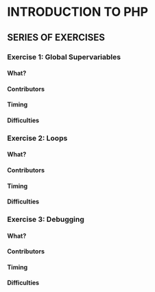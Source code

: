# INTRODUCTION TO PHP

## SERIES OF EXERCISES

### Exercise 1: Global Supervariables

#### What?
#### Contributors
#### Timing
#### Difficulties

### Exercise 2: Loops

#### What?
#### Contributors
#### Timing
#### Difficulties

### Exercise 3: Debugging

#### What?
#### Contributors
#### Timing
#### Difficulties

